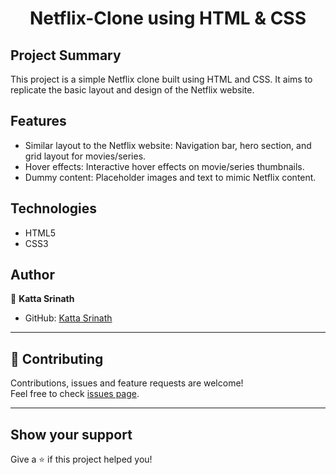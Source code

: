 <h1 align = "center">Netflix-Clone using HTML & CSS  </h1>

## Project Summary
This project is a simple Netflix clone built using HTML and CSS. It aims to replicate the basic layout and design of the Netflix website.

## Features

- Similar layout to the Netflix website: Navigation bar, hero section, and grid layout for movies/series.
- Hover effects: Interactive hover effects on movie/series thumbnails.
- Dummy content: Placeholder images and text to mimic Netflix content.

## Technologies

- HTML5
- CSS3

## Author

👤 **Katta Srinath**

* GitHub: [Katta Srinath](https://github.com/Srinathkatta)

---

## 🤝 Contributing

Contributions, issues and feature requests are welcome!<br />Feel free to check [issues page]("url").
    
---

## Show your support

Give a ⭐️ if this project helped you!
